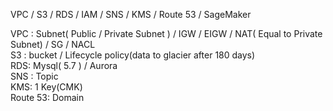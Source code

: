 VPC / S3 / RDS / IAM / SNS / KMS / Route 53  / SageMaker

VPC : Subnet( Public / Private Subnet ) / IGW / EIGW / NAT( Equal to Private Subnet) / SG / NACL<br/>
S3 : bucket / Lifecycle policy(data to glacier after 180 days)<br/>
RDS: Mysql( 5.7 ) / Aurora<br/>
SNS : Topic<br/>
KMS: 1 Key(CMK)<br/>
Route 53: Domain  <br/>
